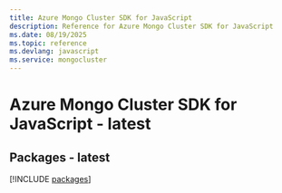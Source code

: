 ```yaml
---
title: Azure Mongo Cluster SDK for JavaScript
description: Reference for Azure Mongo Cluster SDK for JavaScript
ms.date: 08/19/2025
ms.topic: reference
ms.devlang: javascript
ms.service: mongocluster
---
```

# Azure Mongo Cluster SDK for JavaScript - latest
## Packages - latest
[!INCLUDE [packages](mongo-cluster-index.md)]